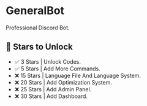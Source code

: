 # GeneralBot
Professional Discord Bot.



## 🌟 Stars to Unlock

- ✅ 3 Stars | Unlock Codes.
- ✅ 5 Stars | Add More Commands.
- ❌ 15 Stars | Language File And Language System.
- ❌ 20 Stars | Add Optimization System.
- ❌ 25 Stars | Add Admin Panel.
- ❌ 30 Stars | Add Dashboard.
